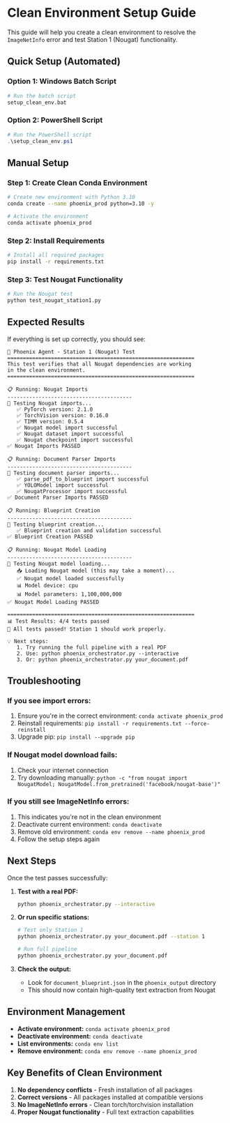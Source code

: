 # Clean Environment Setup Guide

This guide will help you create a clean environment to resolve the `ImageNetInfo` error and test Station 1 (Nougat) functionality.

## Quick Setup (Automated)

### Option 1: Windows Batch Script
```bash
# Run the batch script
setup_clean_env.bat
```

### Option 2: PowerShell Script
```powershell
# Run the PowerShell script
.\setup_clean_env.ps1
```

## Manual Setup

### Step 1: Create Clean Conda Environment
```bash
# Create new environment with Python 3.10
conda create --name phoenix_prod python=3.10 -y

# Activate the environment
conda activate phoenix_prod
```

### Step 2: Install Requirements
```bash
# Install all required packages
pip install -r requirements.txt
```

### Step 3: Test Nougat Functionality
```bash
# Run the Nougat test
python test_nougat_station1.py
```

## Expected Results

If everything is set up correctly, you should see:

```
🚀 Phoenix Agent - Station 1 (Nougat) Test
============================================================
This test verifies that all Nougat dependencies are working
in the clean environment.
============================================================

📋 Running: Nougat Imports
----------------------------------------
🧪 Testing Nougat imports...
   ✅ PyTorch version: 2.1.0
   ✅ TorchVision version: 0.16.0
   ✅ TIMM version: 0.5.4
   ✅ Nougat model import successful
   ✅ Nougat dataset import successful
   ✅ Nougat checkpoint import successful
✅ Nougat Imports PASSED

📋 Running: Document Parser Imports
----------------------------------------
🧪 Testing document parser imports...
   ✅ parse_pdf_to_blueprint import successful
   ✅ YOLOModel import successful
   ✅ NougatProcessor import successful
✅ Document Parser Imports PASSED

📋 Running: Blueprint Creation
----------------------------------------
🧪 Testing blueprint creation...
   ✅ Blueprint creation and validation successful
✅ Blueprint Creation PASSED

📋 Running: Nougat Model Loading
----------------------------------------
🧪 Testing Nougat model loading...
   📥 Loading Nougat model (this may take a moment)...
   ✅ Nougat model loaded successfully
   📊 Model device: cpu
   📊 Model parameters: 1,100,000,000
✅ Nougat Model Loading PASSED

============================================================
📊 Test Results: 4/4 tests passed
🎉 All tests passed! Station 1 should work properly.

💡 Next steps:
   1. Try running the full pipeline with a real PDF
   2. Use: python phoenix_orchestrator.py --interactive
   3. Or: python phoenix_orchestrator.py your_document.pdf
```

## Troubleshooting

### If you see import errors:
1. Ensure you're in the correct environment: `conda activate phoenix_prod`
2. Reinstall requirements: `pip install -r requirements.txt --force-reinstall`
3. Upgrade pip: `pip install --upgrade pip`

### If Nougat model download fails:
1. Check your internet connection
2. Try downloading manually: `python -c "from nougat import NougatModel; NougatModel.from_pretrained('facebook/nougat-base')"`

### If you still see ImageNetInfo errors:
1. This indicates you're not in the clean environment
2. Deactivate current environment: `conda deactivate`
3. Remove old environment: `conda env remove --name phoenix_prod`
4. Follow the setup steps again

## Next Steps

Once the test passes successfully:

1. **Test with a real PDF:**
   ```bash
   python phoenix_orchestrator.py --interactive
   ```

2. **Or run specific stations:**
   ```bash
   # Test only Station 1
   python phoenix_orchestrator.py your_document.pdf --station 1
   
   # Run full pipeline
   python phoenix_orchestrator.py your_document.pdf
   ```

3. **Check the output:**
   - Look for `document_blueprint.json` in the `phoenix_output` directory
   - This should now contain high-quality text extraction from Nougat

## Environment Management

- **Activate environment:** `conda activate phoenix_prod`
- **Deactivate environment:** `conda deactivate`
- **List environments:** `conda env list`
- **Remove environment:** `conda env remove --name phoenix_prod`

## Key Benefits of Clean Environment

1. **No dependency conflicts** - Fresh installation of all packages
2. **Correct versions** - All packages installed at compatible versions
3. **No ImageNetInfo errors** - Clean torch/torchvision installation
4. **Proper Nougat functionality** - Full text extraction capabilities 